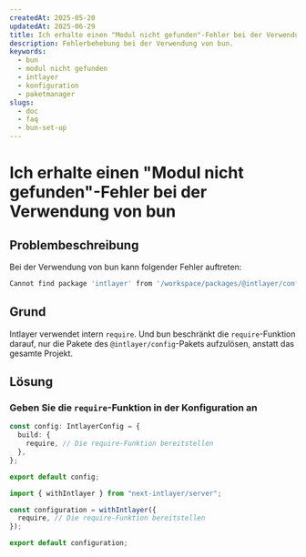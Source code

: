 ```yaml
---
createdAt: 2025-05-20
updatedAt: 2025-06-29
title: Ich erhalte einen "Modul nicht gefunden"-Fehler bei der Verwendung von bun
description: Fehlerbehebung bei der Verwendung von bun.
keywords:
  - bun
  - modul nicht gefunden
  - intlayer
  - konfiguration
  - paketmanager
slugs:
  - doc
  - faq
  - bun-set-up
---
```


# Ich erhalte einen "Modul nicht gefunden"-Fehler bei der Verwendung von bun

## Problembeschreibung

Bei der Verwendung von bun kann folgender Fehler auftreten:

```bash
Cannot find package 'intlayer' from '/workspace/packages/@intlayer/config/dist/cjs/utils/ESMxCJSHelpers.cjs' undefined
```

## Grund

Intlayer verwendet intern `require`. Und bun beschränkt die `require`-Funktion darauf, nur die Pakete des `@intlayer/config`-Pakets aufzulösen, anstatt das gesamte Projekt.

## Lösung

### Geben Sie die `require`-Funktion in der Konfiguration an

```ts
const config: IntlayerConfig = {
  build: {
    require, // Die require-Funktion bereitstellen
  },
};

export default config;
```

```ts fileName="next.config.ts" codeFormat="typescript"
import { withIntlayer } from "next-intlayer/server";

const configuration = withIntlayer({
  require, // Die require-Funktion bereitstellen
});

export default configuration;
```
